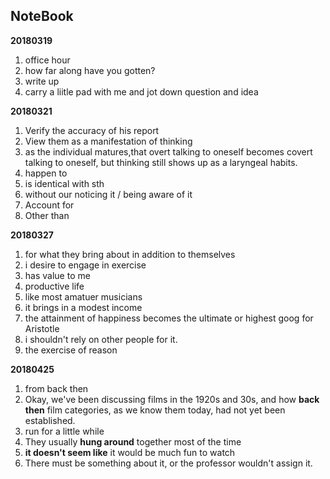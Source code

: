 ## NoteBook

**20180319**

1. office hour
2. how far along have you gotten?
3. write up  
4. carry a liitle pad with me and jot down question and idea

**20180321**

1. Verify the accuracy of his report
2. View them as a manifestation of thinking
3. as the individual matures,that overt talking to oneself becomes covert talking to oneself, but thinking still shows up as a laryngeal habits.
4. happen to
5. is identical with sth
6. without our noticing it / being aware of it
7. Account for
8. Other than

**20180327**

1. for what they bring about in addition to themselves
2. i desire to engage in exercise
3. has value to me
4. productive life
5. like most amatuer musicians
6. it brings in a modest income 
7. the attainment of happiness becomes the ultimate or highest goog for Aristotle
8. i shouldn't rely on other people for it.
9. the exercise of reason

**20180425**

1. from back then
2. Okay, we've been discussing films in the 1920s and 30s, and how **back then** film categories, as we know them today, had not yet been established.
3. run for a little while
4. They usually **hung around** together most of the time
5. **it doesn't seem like** it would be much fun to watch
6. There must be something about it,  or the professor wouldn't assign it.